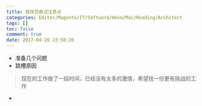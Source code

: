 ```yaml
---
title: 程序员面试注意点
categories: Editor/Magento/IT/Software/Hexo/Mac/Reading/Architect
tags: []
toc: false
comment: true
date: 2017-04-20 23:58:26
---
```







<!--more-->


- 准备几个问题
- 跳槽原因

> 现在的工作做了一段时间，已经没有太多的激情，希望找一份更有挑战的工作
    
- 
